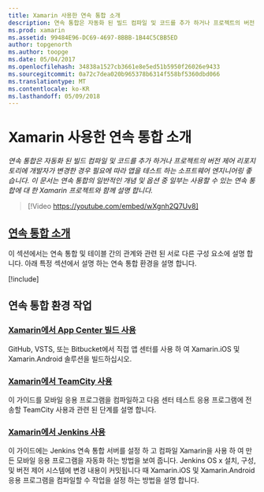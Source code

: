 ```yaml
---
title: Xamarin 사용한 연속 통합 소개
description: 연속 통합은 자동화 된 빌드 컴파일 및 코드를 추가 하거나 프로젝트의 버전 제어 리포지토리에 개발자가 변경한 경우 필요에 따라 앱을 테스트 하는 소프트웨어 엔지니어링 좋습니다. 이 문서는 연속 통합의 일반적인 개념 및 옵션 중 일부는 사용할 수 있는 연속 통합에 대 한 Xamarin 프로젝트와 함께 설명 합니다.
ms.prod: xamarin
ms.assetid: 99484E96-DC69-4697-8BBB-1B44C5CBB5ED
author: topgenorth
ms.author: toopge
ms.date: 05/04/2017
ms.openlocfilehash: 34838a1527cb3661e8e5ed51b5950f26026e9433
ms.sourcegitcommit: 0a72c7dea020b965378b6314f558bf5360dbd066
ms.translationtype: MT
ms.contentlocale: ko-KR
ms.lasthandoff: 05/09/2018
---
```

# <a name="introduction-to-continuous-integration-with-xamarin"></a>Xamarin 사용한 연속 통합 소개

_연속 통합은 자동화 된 빌드 컴파일 및 코드를 추가 하거나 프로젝트의 버전 제어 리포지토리에 개발자가 변경한 경우 필요에 따라 앱을 테스트 하는 소프트웨어 엔지니어링 좋습니다. 이 문서는 연속 통합의 일반적인 개념 및 옵션 중 일부는 사용할 수 있는 연속 통합에 대 한 Xamarin 프로젝트와 함께 설명 합니다._

> [!Video https://youtube.com/embed/wXgnh2Q7Uv8]


##  <a name="introduction-to-continuous-integrationtoolsciintro-to-cimd"></a>[연속 통합 소개](~/tools/ci/intro-to-ci.md)

이 섹션에서는 연속 통합 및 테이블 간의 관계와 관련 된 서로 다른 구성 요소에 설명 합니다. 아래 특정 섹션에서 설명 하는 연속 통합 환경을 설명 합니다.

[!include[](~/tools/ci/includes/firewall-information.md)]

## <a name="working-with-continuous-integration-environments"></a>연속 통합 환경 작업


### <a name="using-app-center-build-with-xamarinappcenterbuildxamarin"></a>[Xamarin에서 App Center 빌드 사용](/appcenter/build/xamarin/)

GitHub, VSTS, 또는 Bitbucket에서 직접 앱 센터를 사용 하 여 Xamarin.iOS 및 Xamarin.Android 솔루션을 빌드하십시오.

### <a name="using-teamcity-with-xamarintoolsciteamcitymd"></a>[Xamarin에서 TeamCity 사용](~/tools/ci/teamcity.md)

이 가이드를 모바일 응용 프로그램을 컴파일하고 다음 센터 테스트 응용 프로그램에 전송할 TeamCity 사용과 관련 된 단계를 설명 합니다.

### <a name="using-jenkins-with-xamarintoolscijenkins-walkthroughmd"></a>[Xamarin에서 Jenkins 사용](~/tools/ci/jenkins-walkthrough.md)

이 가이드에는 Jenkins 연속 통합 서버를 설정 하 고 컴파일 Xamarin을 사용 하 여 만든 모바일 응용 프로그램을 자동화 하는 방법을 보여 줍니다. Jenkins OS x 설치, 구성, 및 버전 제어 시스템에 변경 내용이 커밋됩니다 때 Xamarin.iOS 및 Xamarin.Android 응용 프로그램을 컴파일할 수 작업을 설정 하는 방법을 설명 합니다.

